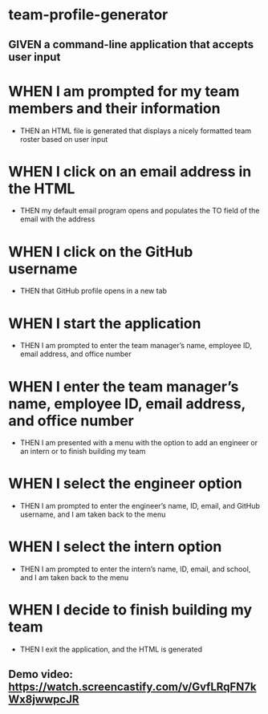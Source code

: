 # team-profile-generator

## GIVEN a command-line application that accepts user input

# WHEN I am prompted for my team members and their information
- THEN an HTML file is generated that displays a nicely formatted team roster based on user input

# WHEN I click on an email address in the HTML
- THEN my default email program opens and populates the TO field of the email with the address

# WHEN I click on the GitHub username
- THEN that GitHub profile opens in a new tab

# WHEN I start the application
- THEN I am prompted to enter the team manager’s name, employee ID, email address, and office number

# WHEN I enter the team manager’s name, employee ID, email address, and office number
- THEN I am presented with a menu with the option to add an engineer or an intern or to finish building my team

# WHEN I select the engineer option
- THEN I am prompted to enter the engineer’s name, ID, email, and GitHub username, and I am taken back to the menu

# WHEN I select the intern option
- THEN I am prompted to enter the intern’s name, ID, email, and school, and I am taken back to the menu

# WHEN I decide to finish building my team
- THEN I exit the application, and the HTML is generated

## Demo video: https://watch.screencastify.com/v/GvfLRqFN7kWx8jwwpcJR